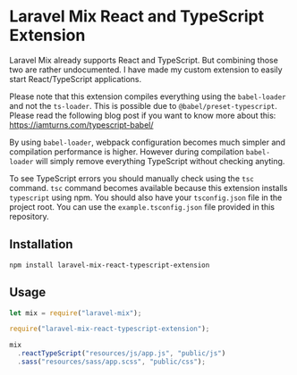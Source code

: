 # Laravel Mix React and TypeScript Extension

Laravel Mix already supports React and TypeScript. But combining those two are rather undocumented. I have made my custom extension to easily start React/TypeScript applications.

Please note that this extension compiles everything using the `babel-loader` and not the `ts-loader`. This is possible due to `@babel/preset-typescript`. Please read the following blog post if you want to know more about this: https://iamturns.com/typescript-babel/

By using `babel-loader`, webpack configuration becomes much simpler and compilation performance is higher. However during compilation `babel-loader` will simply remove everything TypeScript without checking anyting.

To see TypeScript errors you should manually check using the `tsc` command. `tsc` command becomes available because this extension installs `typescript` using npm. You should also have your `tsconfig.json` file in the project root. You can use the `example.tsconfig.json` file provided in this repository.

## Installation

`npm install laravel-mix-react-typescript-extension`

## Usage

```js
let mix = require("laravel-mix");

require("laravel-mix-react-typescript-extension");

mix
  .reactTypeScript("resources/js/app.js", "public/js")
  .sass("resources/sass/app.scss", "public/css");
```
